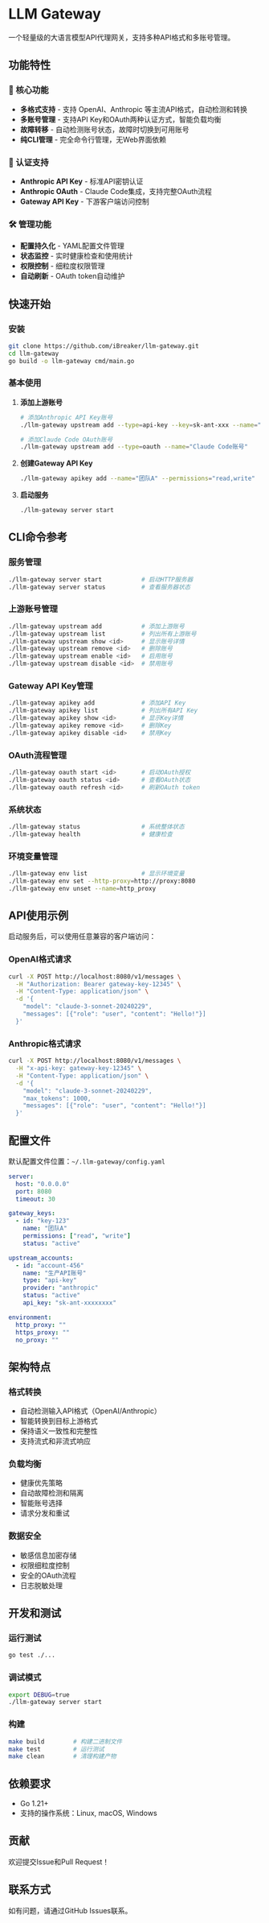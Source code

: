 # LLM Gateway

一个轻量级的大语言模型API代理网关，支持多种API格式和多账号管理。

## 功能特性

### 🚀 核心功能
- **多格式支持** - 支持 OpenAI、Anthropic 等主流API格式，自动检测和转换
- **多账号管理** - 支持API Key和OAuth两种认证方式，智能负载均衡
- **故障转移** - 自动检测账号状态，故障时切换到可用账号
- **纯CLI管理** - 完全命令行管理，无Web界面依赖

### 🔐 认证支持
- **Anthropic API Key** - 标准API密钥认证
- **Anthropic OAuth** - Claude Code集成，支持完整OAuth流程
- **Gateway API Key** - 下游客户端访问控制

### 🛠 管理功能
- **配置持久化** - YAML配置文件管理
- **状态监控** - 实时健康检查和使用统计
- **权限控制** - 细粒度权限管理
- **自动刷新** - OAuth token自动维护

## 快速开始

### 安装

```bash
git clone https://github.com/iBreaker/llm-gateway.git
cd llm-gateway
go build -o llm-gateway cmd/main.go
```

### 基本使用

1. **添加上游账号**
   ```bash
   # 添加Anthropic API Key账号
   ./llm-gateway upstream add --type=api-key --key=sk-ant-xxx --name="生产账号"
   
   # 添加Claude Code OAuth账号
   ./llm-gateway upstream add --type=oauth --name="Claude Code账号"
   ```

2. **创建Gateway API Key**
   ```bash
   ./llm-gateway apikey add --name="团队A" --permissions="read,write"
   ```

3. **启动服务**
   ```bash
   ./llm-gateway server start
   ```

## CLI命令参考

### 服务管理
```bash
./llm-gateway server start           # 启动HTTP服务器
./llm-gateway server status          # 查看服务器状态
```

### 上游账号管理
```bash
./llm-gateway upstream add           # 添加上游账号
./llm-gateway upstream list          # 列出所有上游账号
./llm-gateway upstream show <id>     # 显示账号详情
./llm-gateway upstream remove <id>   # 删除账号
./llm-gateway upstream enable <id>   # 启用账号
./llm-gateway upstream disable <id>  # 禁用账号
```

### Gateway API Key管理
```bash
./llm-gateway apikey add             # 添加API Key
./llm-gateway apikey list            # 列出所有API Key
./llm-gateway apikey show <id>       # 显示Key详情
./llm-gateway apikey remove <id>     # 删除Key
./llm-gateway apikey disable <id>    # 禁用Key
```

### OAuth流程管理
```bash
./llm-gateway oauth start <id>       # 启动OAuth授权
./llm-gateway oauth status <id>      # 查看OAuth状态
./llm-gateway oauth refresh <id>     # 刷新OAuth token
```

### 系统状态
```bash
./llm-gateway status                 # 系统整体状态
./llm-gateway health                 # 健康检查
```

### 环境变量管理
```bash
./llm-gateway env list               # 显示环境变量
./llm-gateway env set --http-proxy=http://proxy:8080
./llm-gateway env unset --name=http_proxy
```

## API使用示例

启动服务后，可以使用任意兼容的客户端访问：

### OpenAI格式请求
```bash
curl -X POST http://localhost:8080/v1/messages \
  -H "Authorization: Bearer gateway-key-12345" \
  -H "Content-Type: application/json" \
  -d '{
    "model": "claude-3-sonnet-20240229",
    "messages": [{"role": "user", "content": "Hello!"}]
  }'
```

### Anthropic格式请求
```bash
curl -X POST http://localhost:8080/v1/messages \
  -H "x-api-key: gateway-key-12345" \
  -H "Content-Type: application/json" \
  -d '{
    "model": "claude-3-sonnet-20240229",
    "max_tokens": 1000,
    "messages": [{"role": "user", "content": "Hello!"}]
  }'
```

## 配置文件

默认配置文件位置：`~/.llm-gateway/config.yaml`

```yaml
server:
  host: "0.0.0.0"
  port: 8080
  timeout: 30

gateway_keys:
  - id: "key-123"
    name: "团队A"
    permissions: ["read", "write"]
    status: "active"

upstream_accounts:
  - id: "account-456"
    name: "生产API账号"
    type: "api-key"
    provider: "anthropic"
    status: "active"
    api_key: "sk-ant-xxxxxxxx"

environment:
  http_proxy: ""
  https_proxy: ""
  no_proxy: ""
```

## 架构特点

### 格式转换
- 自动检测输入API格式（OpenAI/Anthropic）
- 智能转换到目标上游格式
- 保持语义一致性和完整性
- 支持流式和非流式响应

### 负载均衡
- 健康优先策略
- 自动故障检测和隔离
- 智能账号选择
- 请求分发和重试

### 数据安全
- 敏感信息加密存储
- 权限细粒度控制
- 安全的OAuth流程
- 日志脱敏处理

## 开发和测试

### 运行测试
```bash
go test ./...
```

### 调试模式
```bash
export DEBUG=true
./llm-gateway server start
```

### 构建
```bash
make build        # 构建二进制文件
make test         # 运行测试
make clean        # 清理构建产物
```

## 依赖要求

- Go 1.21+
- 支持的操作系统：Linux, macOS, Windows

## 贡献

欢迎提交Issue和Pull Request！

## 联系方式

如有问题，请通过GitHub Issues联系。